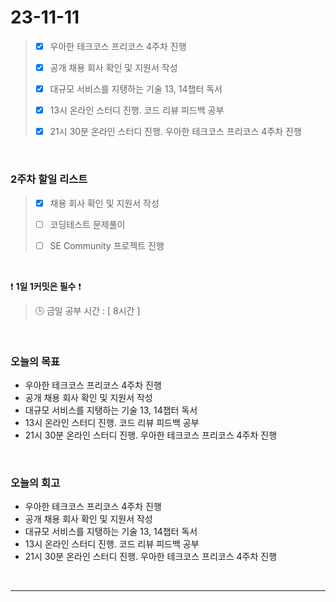 # 23-11-11
> - [x]  우아한 테크코스 프리코스 4주차 진행
>
> - [x]  공개 채용 회사 확인 및 지원서 작성
>
> - [x]  대규모 서비스를 지탱하는 기술 13, 14챕터 독서
>
> - [x]  13시 온라인 스터디 진행. 코드 리뷰 피드백 공부
>
> - [x]  21시 30분 온라인 스터디 진행. 우아한 테크코스 프리코스 4주차 진행



<br/>

### 2주차 할일 리스트  
> - [x]  채용 회사 확인 및 지원서 작성
>
> - [ ]  코딩테스트 문제풀이
>
> - [ ]  SE Community 프로젝트 진행

<br/>

❗ **1일 1커밋은 필수** ❗
> 🕒 금일 공부 시간 : [ 8시간 ]
  
<br/>

### 오늘의 목표
- 우아한 테크코스 프리코스 4주차 진행
- 공개 채용 회사 확인 및 지원서 작성
- 대규모 서비스를 지탱하는 기술 13, 14챕터 독서
- 13시 온라인 스터디 진행. 코드 리뷰 피드백 공부
- 21시 30분 온라인 스터디 진행. 우아한 테크코스 프리코스 4주차 진행

<br>

### 오늘의 회고
- 우아한 테크코스 프리코스 4주차 진행
- 공개 채용 회사 확인 및 지원서 작성
- 대규모 서비스를 지탱하는 기술 13, 14챕터 독서
- 13시 온라인 스터디 진행. 코드 리뷰 피드백 공부
- 21시 30분 온라인 스터디 진행. 우아한 테크코스 프리코스 4주차 진행


<br/>

------------  
